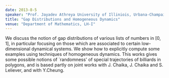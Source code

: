 ```yaml
---
date: 2013-8-5
speaker: "Prof. Jayadev Athreya University of Illiniois, Urbana-Champaign"
title: "Gap Distributions and Homogeneous Dynamics"
venue: "Department of Mathematics, LH-I"
---
```

We discuss the notion of gap distributions of various
lists of numbers in [0, 1], in particular focusing on those which
are associated to certain low-dimensional dynamical systems.
We show how to explicitly compute some examples using techniques
of homogeneous dynamics. This works gives some possible notions of
`randomness' of special trajectories of billiards in polygons, and is based
partly on joint works with J. Chaika, J. Chaika and S. Leliever, and with
Y.Cheung.
